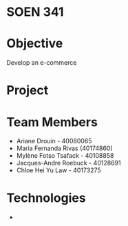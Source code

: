 # SOEN 341


# Objective

Develop an e-commerce

# Project


# Team Members

- Ariane Drouin - 40080065
- Maria Fernanda Rivas (40174860)
- Mylène Fotso Tsafack - 40108858
- Jacques-Andre Roebuck - 40128691
- Chloe Hei Yu Law - 40173275
	
# Technologies

-
